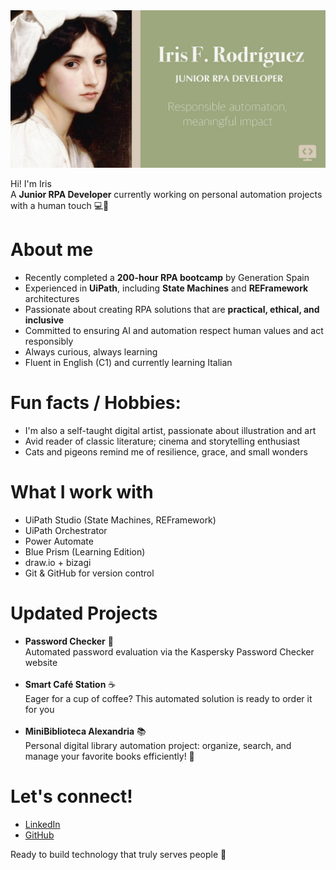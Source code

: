 <img src="https://github.com/reinarins/reinarins/blob/main/github_banner.jpg" alt="Iris GitHub header" width="800">


Hi! I'm Iris <br>
A <b>Junior RPA Developer</b> currently working on personal automation projects with a human touch 💻💚

# About me
- Recently completed a <b>200-hour RPA bootcamp</b> by Generation Spain
- Experienced in <b>UiPath</b>, including <b>State Machines</b> and <b>REFramework</b> architectures
- Passionate about creating RPA solutions that are <b>practical, ethical, and inclusive</b>
- Committed to ensuring AI and automation respect human values and act responsibly
- Always curious, always learning
- Fluent in English (C1) and currently learning Italian

# Fun facts / Hobbies:
- I'm also a self-taught digital artist, passionate about illustration and art
- Avid reader of classic literature; cinema and storytelling enthusiast
- Cats and pigeons remind me of resilience, grace, and small wonders

# What I work with
- UiPath Studio (State Machines, REFramework)
- UiPath Orchestrator
- Power Automate
- Blue Prism (Learning Edition)
- draw.io + bizagi
- Git & GitHub for version control

# Updated Projects
- <b>Password Checker</b> 🔐
  <br>Automated password evaluation via the Kaspersky Password Checker website<br><br>
- <b>Smart Café Station</b> ☕
  <br>Eager for a cup of coffee? This automated solution is ready to order it for you<br><br>
- <b>MiniBiblioteca Alexandria</b> 📚
  <br>Personal digital library automation project: organize, search, and manage your favorite books efficiently! 💛
  
# Let's connect!
- <a href="https://linkedin.com/in/irisfrro">LinkedIn</a>
- <a href="https://github.com/reinarins">GitHub</a>

Ready to build technology that truly serves people 👐
